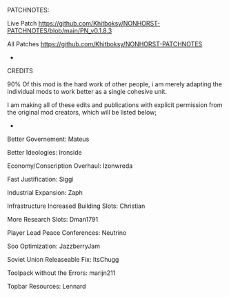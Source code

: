 PATCHNOTES:
    
Live Patch https://github.com/Khitboksy/NONHORST-PATCHNOTES/blob/main/PN_v0.1.8.3

All Patches https://github.com/Khitboksy/NONHORST-PATCHNOTES


-


CREDITS

90% Of this mod is the hard work of other people, i am merely adapting the individual mods to work better as a single cohesive unit. 

I am making all of these edits and publications with explicit permission from the original mod creators, which will be listed below;

-

Better Governement: Mateus

Better Ideologies: Ironside

Economy/Conscription Overhaul: Izonwreda

Fast Justification: Siggi

Industrial Expansion: Zaph

Infrastructure Increased Building Slots: Christian

More Research Slots: Dman1791

Player Lead Peace Conferences: Neutrino

Soo Optimization: JazzberryJam

Soviet Union Releaseable Fix: ItsChugg

Toolpack without the Errors: marijn211

Topbar Resources: Lennard
